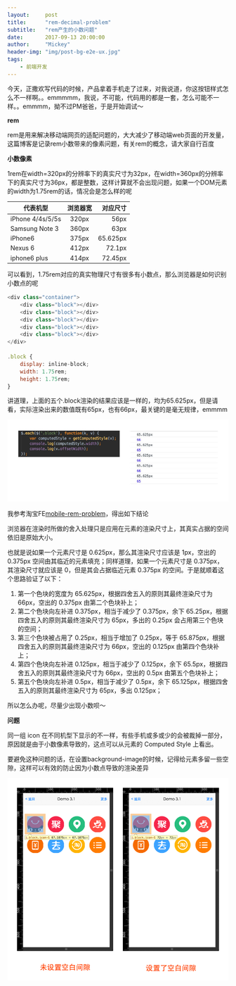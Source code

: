 ```yaml
---
layout:     post
title:      "rem-decimal-problem"
subtitle:   "rem产生的小数问题"
date:       2017-09-13 20:00:00
author:     "Mickey"
header-img: "img/post-bg-e2e-ux.jpg"
tags:
    - 前端开发
---
```


今天，正撒欢写代码的时候，产品拿着手机走了过来，对我说道，你这按钮样式怎么不一样啊。。emmmmm，我说，不可能，代码用的都是一套，怎么可能不一样。。emmmm，拗不过PM爸爸，于是开始调试～

<b>rem</b>

rem是用来解决移动端网页的适配问题的，大大减少了移动端web页面的开发量，这篇博客是记录rem小数带来的像素问题，有关rem的概念，请大家自行百度

<b>小数像素</b>

1rem在width=320px的分辨率下的真实尺寸为32px，在width=360px的分辨率下的真实尺寸为36px，都是整数，这样计算就不会出现问题，如果一个DOM元素的width为1.75rem的话，情况会是怎么样的呢

| 代表机型           | 浏览器宽     | 对应尺寸  |
| -------------     |:----------:| --------:|
| iPhone 4/4s/5/5s  | 320px      | 56px     |
| Samsung Note 3    | 360px      | 63px     |
| iPhone6           | 375px      | 65.625px |
| Nexus 6           | 412px      | 72.1px   |
| iphone6 plus      | 414px      | 72.45px  |

可以看到，1.75rem对应的真实物理尺寸有很多有小数点，那么浏览器是如何识别小数点的呢

```js
<div class="container">
	<div class="block"></div>
	<div class="block"></div>
	<div class="block"></div>
	<div class="block"></div>
	<div class="block"></div>
</div>

.block {
	display: inline-block;
	width: 1.75rem;
	height: 1.75rem;
}
```

讲道理，上面的五个.block渲染的结果应该是一样的，均为65.625px，但是请看，实际渲染出来的数值既有65px，也有66px，最关键的是毫无规律，emmmm

![1](/img/in-post/rem-decimal/1.jpg)

我参考淘宝FE[mobile-rem-problem](http://taobaofed.org/blog/2015/11/04/mobile-rem-problem/)，得出如下结论

浏览器在渲染时所做的舍入处理只是应用在元素的渲染尺寸上，其真实占据的空间依旧是原始大小。

也就是说如果一个元素尺寸是 0.625px，那么其渲染尺寸应该是 1px，空出的 0.375px 空间由其临近的元素填充；同样道理，如果一个元素尺寸是 0.375px，其渲染尺寸就应该是 0，但是其会占据临近元素 0.375px 的空间。于是就顺着这个思路验证了以下：

1. 第一个色块的宽度为 65.625px，根据四舍五入的原则其最终渲染尺寸为 66px，空出的 0.375px 由第二个色块补上；
2. 第二个色块向左补进 0.375px，相当于减少了 0.375px，余下 65.25px，根据四舍五入的原则其最终渲染尺寸为 65px，多出的 0.25px 会占用第三个色块的空间；
3. 第三个色块被占用了 0.25px，相当于增加了 0.25px，等于 65.875px，根据四舍五入的原则其最终渲染尺寸为 66px，空出的 0.125px 由第四个色块补上；
4. 第四个色块向左补进 0.125px，相当于减少了 0.125px，余下 65.5px，根据四舍五入的原则其最终渲染尺寸为 66px，空出的 0.5px 由第五个色块补上；
5. 第五个色块向左补进 0.5px，相当于减少了 0.5px，余下 65.125px，根据四舍五入的原则其最终渲染尺寸为 65px，多出 0.125px；

所以怎么办呢，尽量少出现小数呗～

<b>问题</b>

同一组 icon 在不同机型下显示的不一样，有些手机或多或少的会被裁掉一部分，原因就是由于小数像素导致的，这点可以从元素的 Computed Style 上看出。

要避免这种问题的话，在设置background-image的时候，记得给元素多留一些空隙，这样可以有效的防止因为小数点导致的渲染差异

![3](/img/in-post/rem-decimal/3.png)



